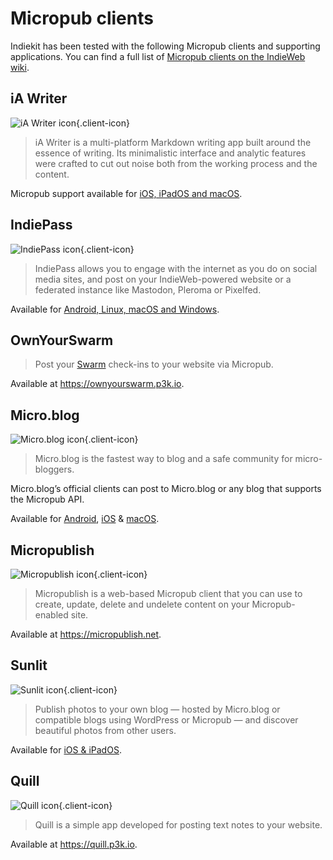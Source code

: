 # Micropub clients

Indiekit has been tested with the following Micropub clients and supporting applications. You can find a full list of [Micropub clients on the IndieWeb wiki](https://indieweb.org/Micropub/Clients).

## iA Writer

![iA Writer icon](/clients/ia-writer.png){.client-icon}

> iA Writer is a multi-platform Markdown writing app built around the essence of writing. Its minimalistic interface and analytic features were crafted to cut out noise both from the working process and the content.

Micropub support available for [iOS, iPadOS and macOS](https://ia.net/downloads).

## IndiePass

![IndiePass icon](/clients/indiepass.png){.client-icon}

> IndiePass allows you to engage with the internet as you do on social media sites, and post on your IndieWeb-powered website or a federated instance like Mastodon, Pleroma or Pixelfed.

Available for [Android, Linux, macOS and Windows](https://indiepass.app).

## OwnYourSwarm

> Post your [Swarm](https://www.swarmapp.com) check-ins to your website via Micropub.

Available at <https://ownyourswarm.p3k.io>.

## Micro.blog

![Micro.blog icon](/clients/micro-blog.png){.client-icon}

> Micro.blog is the fastest way to blog and a safe community for micro-bloggers.

Micro.blog’s official clients can post to Micro.blog or any blog that supports the Micropub API.

Available for [Android](https://play.google.com/store/apps/details?id=blog.micro.android), [iOS](https://apps.apple.com/gb/app/micro-blog/id1253201335) & [macOS](https://help.micro.blog/t/micro-blog-for-mac/45).

## Micropublish

![Micropublish icon](/clients/micropublish.png){.client-icon}

> Micropublish is a web-based Micropub client that you can use to create, update, delete and undelete content on your Micropub-enabled site.

Available at <https://micropublish.net>.

## Sunlit

![Sunlit icon](/clients/sunlit.png){.client-icon}

> Publish photos to your own blog — hosted by Micro.blog or compatible blogs using WordPress or Micropub — and discover beautiful photos from other users.

Available for [iOS & iPadOS](https://itunes.apple.com/gb/app/sunlit/id1334727769).

## Quill

![Quill icon](/clients/quill.png){.client-icon}

> Quill is a simple app developed for posting text notes to your website.

Available at <https://quill.p3k.io>.

